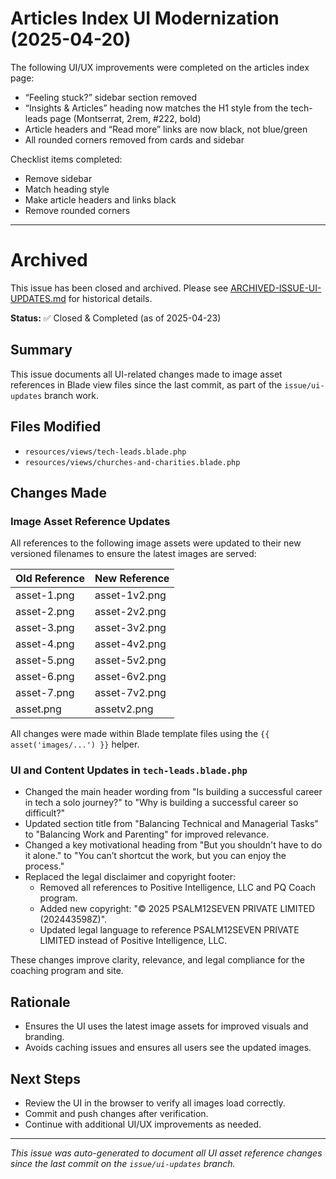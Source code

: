 # Articles Index UI Modernization (2025-04-20)

The following UI/UX improvements were completed on the articles index page:
- “Feeling stuck?” sidebar section removed
- “Insights & Articles” heading now matches the H1 style from the tech-leads page (Montserrat, 2rem, #222, bold)
- Article headers and “Read more” links are now black, not blue/green
- All rounded corners removed from cards and sidebar

Checklist items completed:
- Remove sidebar
- Match heading style
- Make article headers and links black
- Remove rounded corners

---

# Archived

This issue has been closed and archived. Please see [ARCHIVED-ISSUE-UI-UPDATES.md](ARCHIVED-ISSUE-UI-UPDATES.md) for historical details.


**Status:** ✅ Closed & Completed (as of 2025-04-23)


## Summary
This issue documents all UI-related changes made to image asset references in Blade view files since the last commit, as part of the `issue/ui-updates` branch work.

## Files Modified
- `resources/views/tech-leads.blade.php`
- `resources/views/churches-and-charities.blade.php`

## Changes Made

### Image Asset Reference Updates
All references to the following image assets were updated to their new versioned filenames to ensure the latest images are served:

| Old Reference                | New Reference                |
|------------------------------|------------------------------|
| asset-1.png                  | asset-1v2.png                |
| asset-2.png                  | asset-2v2.png                |
| asset-3.png                  | asset-3v2.png                |
| asset-4.png                  | asset-4v2.png                |
| asset-5.png                  | asset-5v2.png                |
| asset-6.png                  | asset-6v2.png                |
| asset-7.png                  | asset-7v2.png                |
| asset.png                    | assetv2.png                  |

All changes were made within Blade template files using the `{{ asset('images/...') }}` helper.

### UI and Content Updates in `tech-leads.blade.php`
- Changed the main header wording from "Is building a successful career in tech a solo journey?" to "Why is building a successful career so difficult?"
- Updated section title from "Balancing Technical and Managerial Tasks" to "Balancing Work and Parenting" for improved relevance.
- Changed a key motivational heading from "But you shouldn't have to do it alone." to "You can’t shortcut the work, but you can enjoy the process."
- Replaced the legal disclaimer and copyright footer:
  - Removed all references to Positive Intelligence, LLC and PQ Coach program.
  - Added new copyright: "© 2025 PSALM12SEVEN PRIVATE LIMITED (202443598Z)".
  - Updated legal language to reference PSALM12SEVEN PRIVATE LIMITED instead of Positive Intelligence, LLC.

These changes improve clarity, relevance, and legal compliance for the coaching program and site.

## Rationale
- Ensures the UI uses the latest image assets for improved visuals and branding.
- Avoids caching issues and ensures all users see the updated images.

## Next Steps
- Review the UI in the browser to verify all images load correctly.
- Commit and push changes after verification.
- Continue with additional UI/UX improvements as needed.

---
*This issue was auto-generated to document all UI asset reference changes since the last commit on the `issue/ui-updates` branch.*
